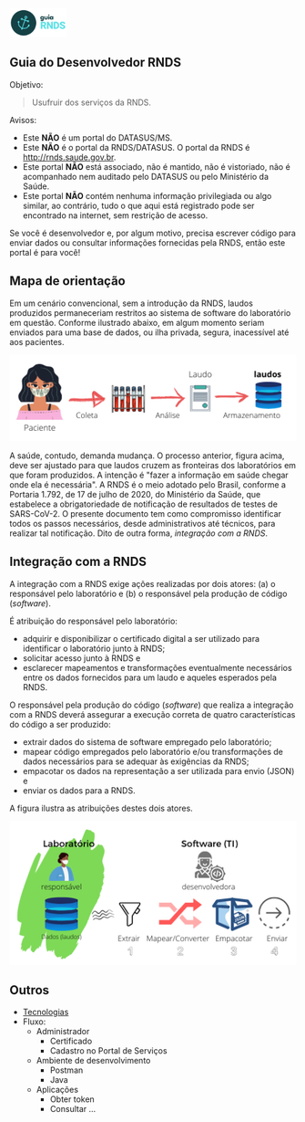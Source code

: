<img src="./media/guia.png" width="100px">

## Guia do Desenvolvedor RNDS

Objetivo:

> Usufruir dos serviços da RNDS.

Avisos:

- Este **NÃO** é um portal do DATASUS/MS.
- Este **NÃO** é o portal da RNDS/DATASUS. O portal da RNDS é http://rnds.saude.gov.br.
- Este portal **NÃO** está associado, não é mantido, não é vistoriado, não é acompanhado nem auditado pelo DATASUS ou pelo Ministério da Saúde.
- Este portal **NÃO** contém nenhuma informação privilegiada ou algo similar, ao contrário, tudo o que aqui está registrado pode ser encontrado na internet, sem restrição de acesso.

Se você é desenvolvedor e, por algum motivo, precisa escrever código para enviar
dados ou consultar informações fornecidas pela RNDS, então este portal é para você!

## Mapa de orientação

Em um cenário convencional, sem a introdução da RNDS, laudos produzidos permaneceriam restritos ao sistema de software do laboratório em questão.
Conforme ilustrado abaixo, em algum momento seriam enviados para uma base de dados, ou ilha
privada, segura, inacessível até aos pacientes.

<img src="./media/laboratorio.png" width="600px">

A saúde, contudo, demanda mudança. O processo anterior, figura acima, deve ser ajustado para que laudos cruzem as fronteiras
dos laboratórios em que foram produzidos. A intenção é "fazer a informação
em saúde chegar onde ela é necessária". A RNDS é o meio adotado pelo Brasil, conforme a Portaria 1.792, de 17 de julho de 2020, do Ministério da Saúde, 
que estabelece a obrigatoriedade de notificação de resultados de testes de SARS-CoV-2. O presente documento tem como compromisso identificar todos
os passos necessários, desde administrativos até técnicos, para realizar tal notificação. Dito de outra forma, _integração com a RNDS_.

## Integração com a RNDS

A integração com a RNDS exige ações realizadas por dois atores: (a) o responsável pelo laboratório e (b) o responsável pela produção de código (_software_).

É atribuição do responsável pelo laboratório:

- adquirir e disponibilizar o certificado digital a ser utilizado para identificar o laboratório junto à RNDS;
- solicitar acesso junto à RNDS e
- esclarecer mapeamentos e transformações eventualmente necessários entre os dados fornecidos para um laudo e aqueles esperados pela RNDS.

O responsável pela produção do código (_software_) que realiza a integração com a RNDS deverá assegurar a execução correta de quatro características do código a ser produzido:

- extrair dados do sistema de software empregado pelo laboratório;
- mapear código empregados pelo laboratório e/ou transformações de dados necessários para se adequar às exigências da RNDS;
- empacotar os dados na representação a ser utilizada para envio (JSON) e
- enviar os dados para a RNDS.

A figura ilustra as atribuições destes dois atores.

<img src="./media/desenvolvedor.png" width="600xp">

## Outros

- [Tecnologias](documentos/tecnologias.md)
- Fluxo:
  - Administrador
    - Certificado
    - Cadastro no Portal de Serviços
  - Ambiente de desenvolvimento
    - Postman
    - Java
  - Aplicações
    - Obter token
    - Consultar ...
